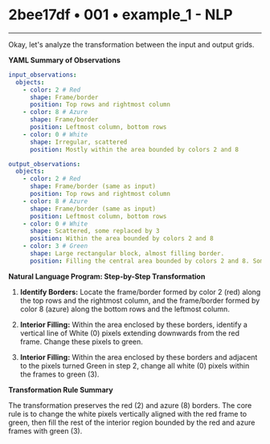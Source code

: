 # 2bee17df • 001 • example_1 - NLP

---
Okay, let's analyze the transformation between the input and output grids.

**YAML Summary of Observations**

```yaml
input_observations:
  objects:
    - color: 2 # Red
      shape: Frame/border
      position: Top rows and rightmost column
    - color: 8 # Azure
      shape: Frame/border
      position: Leftmost column, bottom rows
    - color: 0 # White
      shape: Irregular, scattered
      position: Mostly within the area bounded by colors 2 and 8

output_observations:
  objects:
    - color: 2 # Red
      shape: Frame/border (same as input)
      position: Top rows and rightmost column
    - color: 8 # Azure
      shape: Frame/border (same as input)
      position: Leftmost column, bottom rows
    - color: 0 # White
      shape: Scattered, some replaced by 3
      position: Within the area bounded by colors 2 and 8
    - color: 3 # Green
      shape: Large rectangular block, almost filling border.
      position: Filling the central area bounded by colors 2 and 8. Some isolated instances replaced white
```

**Natural Language Program: Step-by-Step Transformation**

1.  **Identify Borders:** Locate the frame/border formed by color 2 (red) along the top rows and the rightmost column, and the frame/border formed by color 8 (azure) along the bottom rows and the leftmost column.

2.  **Interior Filling:** Within the area enclosed by these borders, identify a vertical line of White (0) pixels extending downwards from the red frame. Change these pixels to green.

3. **Interior Filling:** Within the area enclosed by these borders and adjacent to the pixels turned Green in step 2, change all white (0) pixels within the frames to green (3).

**Transformation Rule Summary**

The transformation preserves the red (2) and azure (8) borders. The core rule is to change the white pixels vertically aligned with the red frame to green, then fill the rest of the interior region bounded by the red and azure frames with green (3).

